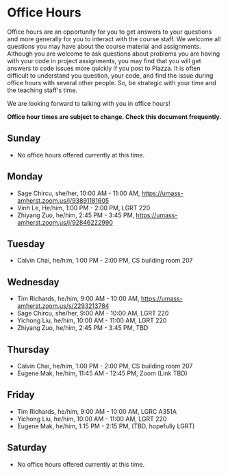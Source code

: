 # Office Hours

Office hours are an opportunity for you to get answers to your questions and more generally for you to interact with the course staff. We welcome all questions you may have about the course material and assignments. Although you are welcome to ask questions about problems you are having with your code in project assignments, you may find that you will get answers to code issues more quickly if you post to Piazza. It is often difficult to understand you question, your code, and find the issue during office hours with several other people. So, be strategic with your time and the teaching staff's time.

We are looking forward to talking with you in office hours!

**Office hour times are subject to change. Check this document frequently.**

## Sunday

- No office hours offered currently at this time.

## Monday

- Sage Chircu, she/her, 10:00 AM - 11:00 AM, https://umass-amherst.zoom.us/j/93891181605
- Vinh Le, He/him, 1:00 PM - 2:00 PM, LGRT 220
- Zhiyang Zuo, he/him, 2:45 PM - 3:45 PM, https://umass-amherst.zoom.us/j/92846222990

## Tuesday

- Calvin Chai, he/him, 1:00 PM - 2:00 PM, CS building room 207

## Wednesday

- Tim Richards, he/him, 9:00 AM - 10:00 AM, https://umass-amherst.zoom.us/s/2293213784
- Sage Chircu, she/her, 9:00 AM - 10:00 AM, LGRT 220
- Yichong Liu, he/him, 10:00 AM - 11:00 AM, LGRT 220
- Zhiyang Zuo, he/him, 2:45 PM - 3:45 PM, TBD

## Thursday

- Calvin Chai, he/him, 1:00 PM - 2:00 PM, CS building room 207
- Eugene Mak, he/him, 11:45 AM - 12:45 PM, Zoom (Link TBD)

## Friday

- Tim Richards, he/him, 9:00 AM - 10:00 AM, LGRC A351A
- Yichong Liu, he/him, 10:00 AM - 11:00 AM, LGRT 220
- Eugene Mak, he/him, 1:15 PM - 2:15 PM, (TBD, hopefully LGRT)

## Saturday

- No office hours offered currently at this time.
